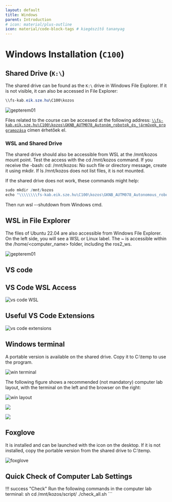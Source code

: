 ```yaml
---
layout: default
title: Windows
parent: Introduction
# icon: material/plus-outline
icon: material/code-block-tags # kiegészítő tananyag
---
```


# Windows Installation (`C100`)

## Shared Drive (`K:\`)

The shared drive can be found as the `K:\` drive in Windows File Explorer. If it is not visible, it can also be accessed in File Explorer:

```powershell
\\fs-kab.eik.sze.hu\C100\kozos
```

![gepterem01](gepterem01.png)

Files related to the course can be accessed at the following address: [`\\fs-kab.eik.sze.hu\C100\kozos\GKNB_AUTM078_Autonóm_robotok_és_járművek_programozása`](file://fs-kab.eik.sze.hu/C100/kozos/GKNB_AUTM078_Auton%C3%B3m_robotok_%C3%A9s_j%C3%A1rm%C5%B1vek_programoz%C3%A1sa/) címen érhetőek el.

### WSL and Shared Drive

The shared drive should also be accessible from WSL at the /mnt/kozos mount point. Test the access with the cd /mnt/kozos command. If you receive the -bash: cd: /mnt/kozos: No such file or directory message, create it using mkdir. If ls /mnt/kozos does not list files, it is not mounted.

If the shared drive does not work, these commands might help:

``` r
sudo mkdir /mnt/kozos
echo "\\\\\\\\fs-kab.eik.sze.hu\C100\kozos\GKNB_AUTM078_Autonomous_robots_and_vehicles_software_engineering    /mnt/kozos    drvfs defaults,uid=1000,gid=1000    0    0" | sudo tee -a /etc/fstab
```
Then run wsl --shutdown from Windows cmd.


## WSL in File Explorer

The files of Ubuntu 22.04 are also accessible from Windows File Explorer. On the left side, you will see a WSL or Linux label. The ~ is accessible within the /home/<computer_name> folder, including the ros2_ws. 

![gepterem01](gepterem01.png)


## VS code

## VS Code WSL Access

![vs code WSL](vscodebasics03.png)

## Useful VS Code Extensions

![vs code extensions](vscodebasics04.png)

## Windows terminal

A portable version is available on the shared drive. Copy it to C:\temp to use the program.

![win terminal](windows_terminal01.png)

The following figure shows a recommended (not mandatory) computer lab layout, with the terminal on the left and the browser on the right:

![win layout](gepterem02.png)

![](windows_terminal02.png)

![](https://raw.githubusercontent.com/sze-info/arj/main/docs/telepites/wsl_overview01.svg)

## Foxglove

It is installed and can be launched with the icon on the desktop. If it is not installed, copy the portable version from the shared drive to C:\temp.

![foxglove](foxglove01.png)

## Quick Check of Computer Lab Settings

!!! success "Check" Run the following commands in the computer lab terminal: sh cd /mnt/kozos/script/ ./check_all.sh ```